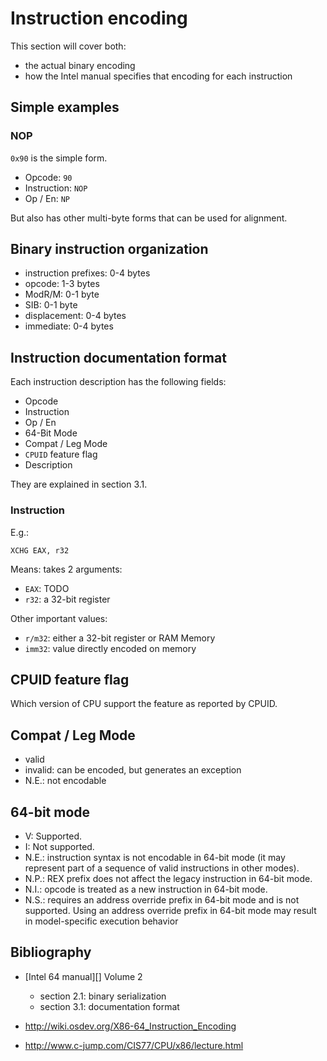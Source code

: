 # Instruction encoding

This section will cover both:

- the actual binary encoding
- how the Intel manual specifies that encoding for each instruction

## Simple examples

### NOP

`0x90` is the simple form.

- Opcode: `90`
- Instruction: `NOP`
- Op / En: `NP`

But also has other multi-byte forms that can be used for alignment.

## Binary instruction organization

- instruction prefixes: 0-4 bytes
- opcode: 1-3 bytes
- ModR/M: 0-1 byte
- SIB: 0-1 byte
- displacement: 0-4 bytes
- immediate: 0-4 bytes

## Instruction documentation format

Each instruction description has the following fields:

- Opcode
- Instruction
- Op / En
- 64-Bit Mode
- Compat / Leg Mode
- `CPUID` feature flag
- Description

They are explained in section 3.1.

### Instruction

E.g.:

    XCHG EAX, r32

Means: takes 2 arguments:

- `EAX`: TODO
- `r32`: a 32-bit register

Other important values:

- `r/m32`: either a 32-bit register or RAM Memory
- `imm32`: value directly encoded on memory

## CPUID feature flag

Which version of CPU support the feature as reported by CPUID.

## Compat / Leg Mode

- valid
- invalid: can be encoded, but generates an exception
- N.E.: not encodable

## 64-bit mode

- V: Supported.
- I: Not supported.
- N.E.: instruction syntax is not encodable in 64-bit mode (it may represent part of a sequence of valid instructions in other modes).
- N.P.: REX prefix does not affect the legacy instruction in 64-bit mode.
- N.I.: opcode is treated as a new instruction in 64-bit mode.
- N.S.: requires an address override prefix in 64-bit mode and is not supported. Using an address override prefix in 64-bit mode may result in model-specific execution behavior

## Bibliography

-   [Intel 64 manual][] Volume 2

    - section 2.1: binary serialization
    - section 3.1: documentation format

-   <http://wiki.osdev.org/X86-64_Instruction_Encoding>

-   <http://www.c-jump.com/CIS77/CPU/x86/lecture.html>
